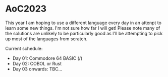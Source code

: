 # AoC2023

This year I am hoping to use a different language every day in an attenpt to learn some new things.  I'm not sure how far I will get!
Please note many of the solutions are unlikely to be particularly good as I'll be attempting to pick up most of the languages from scratch.

Current schedule:
* Day 01: Commodore 64 BASIC (/)
* Day 02: COBOL or Rust
* Day 03 onwards: TBC...
